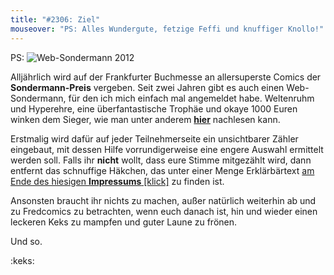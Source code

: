 ```yaml
---
title: "#2306: Ziel"
mouseover: "PS: Alles Wundergute, fetzige Feffi und knuffiger Knollo!"
---
```


PS:
<img src="http://www.fonflatter.de/bilder/comic_sondermann.jpg" alt="Web-Sondermann 2012" />

Alljährlich wird auf der Frankfurter Buchmesse an allersuperste Comics der <strong>Sondermann-Preis</strong> vergeben. Seit zwei Jahren gibt es auch einen Web-Sondermann, für den ich mich einfach mal angemeldet habe. Weltenruhm und Hyperehre, eine überfantastische Trophäe und okaye 1000 Euren winken dem Sieger, wie man unter anderem <a href="http://mycomicsde.blogspot.com/2012/01/web-sondermann-2012-erste.html" title="Web-Sondermann 2012"><strong>hier</strong></a> nachlesen kann. 

Erstmalig wird dafür auf jeder Teilnehmerseite ein unsichtbarer Zähler eingebaut, mit dessen Hilfe vorrundigerweise eine engere Auswahl ermittelt werden soll. Falls ihr <strong>nicht</strong> wollt, dass eure Stimme mitgezählt wird, dann entfernt das schnuffige Häkchen, das unter einer Menge Erklärbärtext <a href="http://www.fonflatter.de/kontakt/" title="Impressum">am Ende des hiesigen <strong>Impressums</strong> [klick]</a> zu finden ist.

Ansonsten braucht ihr nichts zu machen, außer natürlich weiterhin ab und zu Fredcomics zu betrachten, wenn euch danach ist, hin und wieder einen leckeren Keks zu mampfen und guter Laune zu frönen.

Und so.

:keks:

